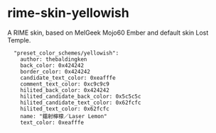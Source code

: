 # rime-skin-yellowish
A RIME skin, based on MelGeek Mojo60 Ember and default skin Lost Temple. 
```
  "preset_color_schemes/yellowish":
    author: thebaldingken
    back_color: 0x424242
    border_color: 0x424242
    candidate_text_color: 0xeafffe
    comment_text_color: 0xc9c9c9
    hilited_back_color: 0x424242
    hilited_candidate_back_color: 0x5c5c5c
    hilited_candidate_text_color: 0x62fcfc
    hilited_text_color: 0x62fcfc
    name: "鐳射檸檬／Laser Lemon"
    text_color: 0xeafffe
```
